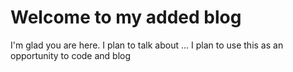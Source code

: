 # Welcome to my  added blog 

I'm glad you are here. I plan to talk about ...
I plan to use this as an opportunity to code and blog
